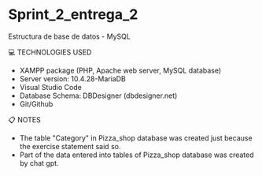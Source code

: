 # Sprint_2_entrega_2
Estructura de base de datos - MySQL

💻 TECHNOLOGIES USED

- XAMPP package (PHP, Apache web server, MySQL database)
- Server version: 10.4.28-MariaDB
- Visual Studio Code
- Database Schema: DBDesigner (dbdesigner.net)
- Git/Github

📋 NOTES

- The table "Category" in Pizza_shop database was created just because the exercise statement said so.
- Part of the data entered into tables of Pizza_shop database was created by chat gpt.